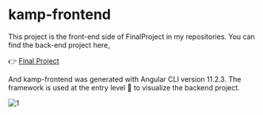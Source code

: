 # kamp-frontend
This project is the front-end side of FinalProject in my repositories. You can find the back-end project here,

:point_right:  [Final Project](https://github.com/senozanAleyna/FinalProject)

And kamp-frontend was generated with Angular CLI version 11.2.3. 
The framework is used at the entry level :baby: to visualize the backend project.



![1](https://user-images.githubusercontent.com/91387768/136709500-1325ba99-8447-4162-b9a7-870f2047f29a.png)
